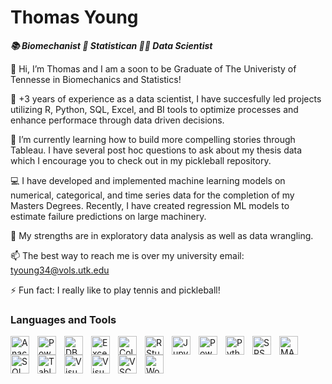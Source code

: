 # Thomas Young

***📚  Biomechanist  🧮  Statistican  👨‍🔬  Data Scientist***

👋 Hi, I’m Thomas and I am a soon to be Graduate of The Univeristy of Tennesse in Biomechanics and Statistics!

📖 +3 years of experience as a data scientist, I have succesfully led projects utilizing R, Python, SQL, Excel, and BI tools to optimize processes and enhance performace through data driven decisions. 

🌱 I’m currently learning how to build more compelling stories through Tableau. I have several post hoc questions to ask about my thesis data which I encourage you to check out in my pickleball repository.  

💻 I have developed and implemented machine learning models on numerical, categorical, and time series data for the completion of my Masters Degrees. Recently, I have created regression ML models to estimate failure predictions on large machinery. 

🔎 My strengths are in exploratory data analysis as well as data wrangling. 

📫 The best way to reach me is over my university email: tyoung34@vols.utk.edu

⚡ Fun fact: I really like to play tennis and pickleball! 

### Languages and Tools

<img align="left" alt="Anaconda" width="30px" style="padding-right:10px;" src="https://cdn.jsdelivr.net/gh/devicons/devicon@latest/icons/anaconda/anaconda-original.svg" />
<img align="left" alt="PowerBI" width="30px" style="padding-right:10px;" src="https://upload.wikimedia.org/wikipedia/commons/c/cf/New_Power_BI_Logo.svg" />
<img align="left" alt="DBeaver" width="30px" style="padding-right:10px;" src="https://cdn.jsdelivr.net/gh/devicons/devicon@latest/icons/dbeaver/dbeaver-original.svg" />
<img align="left" alt="Excel" width="30px" style="padding-right:10px;" src="https://upload.wikimedia.org/wikipedia/commons/3/34/Microsoft_Office_Excel_%282019%E2%80%93present%29.svg" />
<img align="left" alt="Colab" width="30px" style="padding-right:10px;" src="https://upload.wikimedia.org/wikipedia/commons/d/d0/Google_Colaboratory_SVG_Logo.svg" />
<img align="left" alt="RStudio" width="30px" style="padding-right:10px;" src="https://cdn.jsdelivr.net/gh/devicons/devicon@latest/icons/rstudio/rstudio-original.svg" />
<img align="left" alt="Jupyter" width="30px" style="padding-right:10px;" src="https://cdn.jsdelivr.net/gh/devicons/devicon@latest/icons/jupyter/jupyter-original-wordmark.svg" />
<img align="left" alt="Powerpoint" width="30px" style="padding-right:10px;" 
src="https://upload.wikimedia.org/wikipedia/commons/0/0d/Microsoft_Office_PowerPoint_%282019%E2%80%93present%29.svg"/>
<img align="left" alt="Python" width="30px" style="padding-right:10px;" src="https://cdn.jsdelivr.net/gh/devicons/devicon@latest/icons/python/python-original.svg" />
<img align="left" alt="SPSS" width="30px" style="padding-right:10px;" src="https://cdn.jsdelivr.net/gh/devicons/devicon@latest/icons/spss/spss-original.svg" />
<img align="left" alt="MATLAB" width="30px" style="padding-right:10px;" src="https://cdn.jsdelivr.net/gh/devicons/devicon@latest/icons/matlab/matlab-original.svg" />
<img align="left" alt="SQL" width="30px" style="padding-right:10px;" src="https://cdn.jsdelivr.net/gh/devicons/devicon@latest/icons/microsoftsqlserver/microsoftsqlserver-original-wordmark.svg" />
<img align="left" alt="Tableau" width="30px" style="padding-right:10px;" src="https://user-images.githubusercontent.com/18670428/67620073-ca558e00-f7fa-11e9-9ea2-ed3a80c59210.png" />
<img align="left" alt="VisualBasic" width="30px" style="padding-right:10px;" src="https://cdn.jsdelivr.net/gh/devicons/devicon@latest/icons/visualbasic/visualbasic-original.svg" />
<img align="left" alt="VisualStudio" width="30px" style="padding-right:10px;" src="https://cdn.jsdelivr.net/gh/devicons/devicon@latest/icons/visualstudio/visualstudio-original.svg" />
<img align="left" alt="VSCode" width="30px" style="padding-right:10px;" src="https://cdn.jsdelivr.net/gh/devicons/devicon@latest/icons/vscode/vscode-original.svg" />
<img align="left" alt="Word" width="30px" style="padding-right:10px;" src="https://upload.wikimedia.org/wikipedia/commons/f/fd/Microsoft_Office_Word_%282019%E2%80%93present%29.svg"/>

<!---
tbyoung4/tbyoung4 is a ✨ special ✨ repository because its `README.md` (this file) appears on your GitHub profile.
You can click the Preview link to take a look at your changes.
--->
